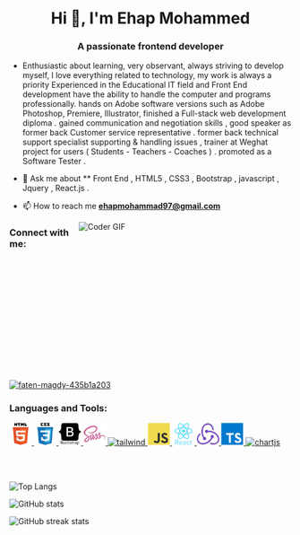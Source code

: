 
<h1 align="center">Hi 👋, I'm Ehap Mohammed</h1>
<h3 align="center">A passionate frontend developer</h3>


- Enthusiastic about learning, very observant, always striving to develop myself, I love everything related to technology, my work is always a priority
Experienced in the Educational IT field and Front End development have the ability to handle the computer and programs professionally.
 hands on Adobe software versions such as Adobe Photoshop, Premiere, Illustrator,
finished a Full-stack web development diploma . 
gained communication and negotiation skills , good speaker as former back Customer service representative .
former back technical support specialist supporting & handling issues , trainer at Weghat project for users ( Students - Teachers - Coaches ) .
promoted as a Software Tester .


- 💬 Ask me about ** Front End , HTML5 , CSS3 , Bootstrap , javascript , Jquery , React.js .

- 📫 How to reach me **ehapmohammad97@gmail.com**


<img align="right" src="https://media.giphy.com/media/SWoSkN6DxTszqIKEqv/giphy.gif" alt="Coder GIF" width="380" height="280">



<h3 align="left">Connect with me:</h3>
<p align="left">
<a href="https://www.linkedin.com/in/ehap-mohammad-hashem-817339143/" target="blank">
  <img align="center" src="https://raw.githubusercontent.com/rahuldkjain/github-profile-readme-generator/master/src/images/icons/Social/linked-in-alt.svg" alt="faten-magdy-435b1a203" height="30" width="40" />
  </a>
</p>

<h3 align="left">Languages and Tools:</h3>
<p align="left">  
   <a href="https://www.w3.org/html/" target="_blank" rel="noreferrer"> 
    <img src="https://raw.githubusercontent.com/devicons/devicon/master/icons/html5/html5-original-wordmark.svg" alt="html5" width="40" height="40"/>
  </a> 
  <a href="https://www.w3schools.com/css/" target="_blank" rel="noreferrer">
    <img src="https://raw.githubusercontent.com/devicons/devicon/master/icons/css3/css3-original-wordmark.svg" alt="css3" width="40" height="40"/> 
  </a>
  <a href="https://getbootstrap.com" target="_blank" rel="noreferrer">
    <img src="https://raw.githubusercontent.com/devicons/devicon/master/icons/bootstrap/bootstrap-plain-wordmark.svg" alt="bootstrap" width="40" height="40"/> 
  </a> 
  <a href="https://sass-lang.com" target="_blank" rel="noreferrer"> 
    <img src="https://raw.githubusercontent.com/devicons/devicon/master/icons/sass/sass-original.svg" alt="sass" width="40" height="40"/>
  </a> 
  <a href="https://tailwindcss.com/" target="_blank" rel="noreferrer"> 
    <img src="https://www.vectorlogo.zone/logos/tailwindcss/tailwindcss-icon.svg" alt="tailwind" width="40" height="40"/>
  </a> 
  <a href="https://developer.mozilla.org/en-US/docs/Web/JavaScript" target="_blank" rel="noreferrer"> 
    <img src="https://raw.githubusercontent.com/devicons/devicon/master/icons/javascript/javascript-original.svg" alt="javascript" width="40" height="40"/>
  </a> 
  <a href="https://reactjs.org/" target="_blank" rel="noreferrer"> 
    <img src="https://raw.githubusercontent.com/devicons/devicon/master/icons/react/react-original-wordmark.svg" alt="react" width="40" height="40"/> 
  </a> 
  <a href="https://redux.js.org" target="_blank" rel="noreferrer"> 
    <img src="https://raw.githubusercontent.com/devicons/devicon/master/icons/redux/redux-original.svg" alt="redux" width="40" height="40"/>
  </a> 
  <a href="https://www.typescriptlang.org/" target="_blank" rel="noreferrer"> 
    <img src="https://raw.githubusercontent.com/devicons/devicon/master/icons/typescript/typescript-original.svg" alt="typescript" width="40" height="40"/>
  </a> 
  <a href="https://www.chartjs.org" target="_blank" rel="noreferrer"> 
    <img src="https://www.chartjs.org/media/logo-title.svg" alt="chartjs" width="40" height="40"/>
  </a>  
 
  </p>

<br><br>

![Top Langs](https://github-readme-stats.vercel.app/api/top-langs/?username=EhapMohammed)

![GitHub stats](https://github-readme-stats.vercel.app/api?username=EhapMohammed&show_icons=true)  

![GitHub streak stats](https://github-readme-streak-stats.herokuapp.com/?user=EhapMohammed)
